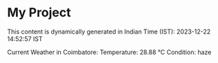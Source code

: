 # My Project

This content is dynamically generated in Indian Time (IST): 2023-12-22 14:52:57 IST


Current Weather in Coimbatore:
Temperature: 28.88 °C
Condition: haze
